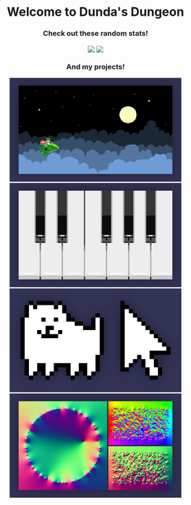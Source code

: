 <div align="center">
  <h1>Welcome to Dunda's Dungeon</h1>
</div>
<div align="center">
</div>
<div align="center">
  <h3>Check out these random stats!</h3>
  <a href="https://github.com/anuraghazra/github-readme-stats"><img align="center" height="150" src="https://github-readme-stats.vercel.app/api?username=DDunda&count_private=true&show_icons=true&include_all_commits=true&theme=radical" /></a>
  <a href="https://github.com/anuraghazra/github-readme-stats"><img align="center" height="150" src="https://github-readme-stats.vercel.app/api/top-langs/?username=DDunda&layout=compact&langs_count=6&theme=radical" /></a>

  <h3>And my projects!</h3>
  <div>
    <a href="https://github.com/DDunda/LiveWallpaper"><img width="400" src="https://raw.githubusercontent.com/DDunda/PromotionalMaterials/master/LiveBackgroundCard.png" /></a>
    <a href="https://github.com/DDunda/SynthBoard"><img width="400" src="https://raw.githubusercontent.com/DDunda/PromotionalMaterials/master/SynthboardCard.png" /></a>
  </div>
  <div>
    <a href="https://github.com/DDunda/Toby"><img width="400" src="https://raw.githubusercontent.com/DDunda/PromotionalMaterials/master/TobyCard.png" /></a>
    <a href="https://github.com/DDunda/Fields-plus-plus"><img width="400" src="https://raw.githubusercontent.com/DDunda/PromotionalMaterials/master/FieldsCard.png" /></a>
  </div>
</div
